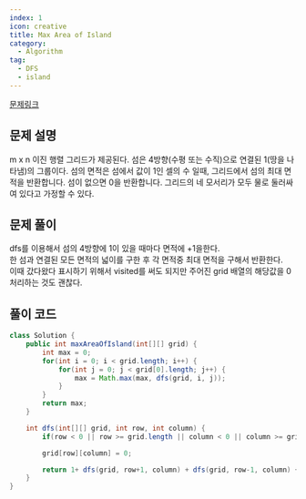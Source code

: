 ```yaml
---
index: 1
icon: creative
title: Max Area of Island
category:
  - Algorithm
tag:
  - DFS
  - island
---
```


[문제링크](https://leetcode.com/problems/max-area-of-island/)

## 문제 설명

m x n 이진 행렬 그리드가 제공된다. 섬은 4방향(수평 또는 수직)으로 연결된 1(땅을 나타냄)의 그룹이다.
섬의 면적은 섬에서 값이 1인 셀의 수 일때, 그리드에서 섬의 ​​최대 면적을 반환합니다. 섬이 없으면 0을 반환합니다.
그리드의 네 모서리가 모두 물로 둘러싸여 있다고 가정할 수 있다.

## 문제 풀이

dfs를 이용해서 섬의 4방향에 1이 있을 때마다 면적에 +1을한다.  
한 섬과 연결된 모든 면적의 넓이를 구한 후 각 면적중 최대 면적을 구해서 반환한다.  
이때 갔다왔다 표시하기 위해서 visited를 써도 되지만 주어진 grid 배열의 해당값을 0처리하는 것도 괜찮다.

## 풀이 코드

```java
class Solution {
    public int maxAreaOfIsland(int[][] grid) {
        int max = 0;
        for(int i = 0; i < grid.length; i++) {
            for(int j = 0; j < grid[0].length; j++) {
                max = Math.max(max, dfs(grid, i, j));
            }
        }
        return max;
    }

    int dfs(int[][] grid, int row, int column) {
        if(row < 0 || row >= grid.length || column < 0 || column >= grid[0].length ||  grid[row][column] == 0 ) return 0;

        grid[row][column] = 0;

        return 1+ dfs(grid, row+1, column) + dfs(grid, row-1, column) + dfs(grid, row, column+1) + dfs(grid, row, column-1);
    }
}
```
